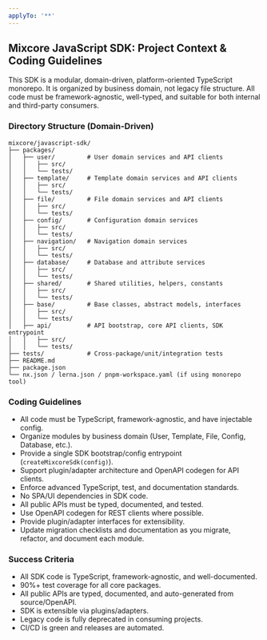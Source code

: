 ```yaml
---
applyTo: '**'
---
```

## Mixcore JavaScript SDK: Project Context & Coding Guidelines

This SDK is a modular, domain-driven, platform-oriented TypeScript monorepo. It is organized by business domain, not legacy file structure. All code must be framework-agnostic, well-typed, and suitable for both internal and third-party consumers.

### Directory Structure (Domain-Driven)

```
mixcore/javascript-sdk/
├── packages/
│   ├── user/         # User domain services and API clients
│   │   ├── src/
│   │   └── tests/
│   ├── template/     # Template domain services and API clients
│   │   ├── src/
│   │   └── tests/
│   ├── file/         # File domain services and API clients
│   │   ├── src/
│   │   └── tests/
│   ├── config/       # Configuration domain services
│   │   ├── src/
│   │   └── tests/
│   ├── navigation/   # Navigation domain services
│   │   ├── src/
│   │   └── tests/
│   ├── database/     # Database and attribute services
│   │   ├── src/
│   │   └── tests/
│   ├── shared/       # Shared utilities, helpers, constants
│   │   ├── src/
│   │   └── tests/
│   ├── base/         # Base classes, abstract models, interfaces
│   │   ├── src/
│   │   └── tests/
│   ├── api/          # API bootstrap, core API clients, SDK entrypoint
│   │   ├── src/
│   │   └── tests/
├── tests/            # Cross-package/unit/integration tests
├── README.md
├── package.json
└── nx.json / lerna.json / pnpm-workspace.yaml (if using monorepo tool)
```

### Coding Guidelines

- All code must be TypeScript, framework-agnostic, and have injectable config.
- Organize modules by business domain (User, Template, File, Config, Database, etc.).
- Provide a single SDK bootstrap/config entrypoint (`createMixcoreSdk(config)`).
- Support plugin/adapter architecture and OpenAPI codegen for API clients.
- Enforce advanced TypeScript, test, and documentation standards.
- No SPA/UI dependencies in SDK code.
- All public APIs must be typed, documented, and tested.
- Use OpenAPI codegen for REST clients where possible.
- Provide plugin/adapter interfaces for extensibility.
- Update migration checklists and documentation as you migrate, refactor, and document each module.

### Success Criteria

- All SDK code is TypeScript, framework-agnostic, and well-documented.
- 90%+ test coverage for all core packages.
- All public APIs are typed, documented, and auto-generated from source/OpenAPI.
- SDK is extensible via plugins/adapters.
- Legacy code is fully deprecated in consuming projects.
- CI/CD is green and releases are automated.